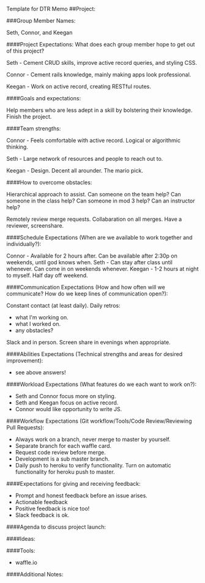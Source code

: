 Template for DTR Memo
##Project:

###Group Member Names:

Seth, Connor, and Keegan

####Project Expectations: What does each group member hope to get out of this project?

Seth - Cement CRUD skills, improve active record queries, and styling CSS.

Connor - Cement rails knowledge, mainly making apps look professional.

Keegan - Work on active record, creating RESTful routes.

####Goals and expectations:

Help members who are less adept in a skill by bolstering their knowledge. Finish the project.

####Team strengths:

Connor - Feels comfortable with active record. Logical or algorithmic thinking.

Seth - Large network of resources and people to reach out to.

Keegan - Design. Decent all arounder. The mario pick.

####How to overcome obstacles:

Hierarchical approach to assist. Can someone on the team help? Can someone in the class help? Can someone in mod 3 help? Can an instructor help?

Remotely review merge requests. Collabaration on all merges. Have a reviewer, screenshare.

####Schedule Expectations (When are we available to work together and individually?):

Connor - Available for 2 hours after. Can be available after 2:30p on weekends, until god knows when.
Seth - Can stay after class until whenever. Can come in on weekends whenever.
Keegan - 1-2 hours at night to myself. Half day off weekend.

####Communication Expectations (How and how often will we communicate? How do we keep lines of communication open?):

Constant contact (at least daily). Daily retros:
- what I'm working on.
- what I worked on.
- any obstacles?

Slack and in person. Screen share in evenings when appropriate.

####Abilities Expectations (Technical strengths and areas for desired improvement):

- see above answers!

####Workload Expectations (What features do we each want to work on?):

- Seth and Connor focus more on styling.
- Seth and Keegan focus on active record.
- Connor would like opportunity to write JS.

####Workflow Expectations (Git workflow/Tools/Code Review/Reviewing Pull Requests):

- Always work on a branch, never merge to master by yourself. 
- Separate branch for each waffle card. 
- Request code review before merge.
- Development is a sub master branch.
- Daily push to heroku to verify functionality. Turn on automatic functionality for heroku push to master.

####Expectations for giving and receiving feedback:

- Prompt and honest feedback before an issue arises.
- Actionable feedback
- Positive feedback is nice too!
- Slack feedback is ok.

####Agenda to discuss project launch:

####Ideas:

####Tools:

- waffle.io

####Additional Notes: